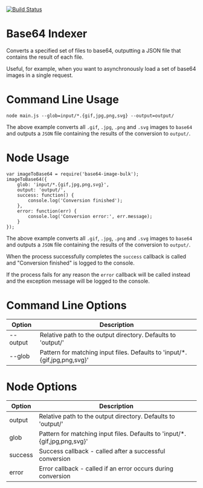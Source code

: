 [![Build Status](https://travis-ci.org/Degree53/base64-indexer.svg?branch=master)](https://travis-ci.org/Degree53/base64-indexer)

# Base64 Indexer

Converts a specified set of files to base64, outputting a JSON file that contains the result of each file.

Useful, for example, when you want to asynchronously load a set of base64 images in a single request.

# Command Line Usage

    node main.js --glob=input/*.{gif,jpg,png,svg} --output=output/

The above example converts all `.gif`, `.jpg`, `.png` and `.svg` images to `base64` and outputs a `JSON` file containing the results of the conversion to `output/`.

# Node Usage

    var imageToBase64 = require('base64-image-bulk');
    imageToBase64({
	    glob: 'input/*.{gif,jpg,png,svg}',
	    output: 'output/',
	    success: function() {
	        console.log('Conversion finished');
	    },
	    error: function(err) {
	        console.log('Conversion error:', err.message);
	    }
    });

The above example converts all `.gif`, `.jpg`, `.png` and `.svg` images to `base64` and outputs a `JSON` file containing the results of the conversion to `output/`.

When the process successfully completes the `success` callback is called and "Conversion finished" is logged to the console.

If the process fails for any reason the `error` callback will be called instead and the exception message will be logged to the console.

# Command Line Options

| Option   | Description |
|----------|-------------|
| --output | Relative path to the output directory.  Defaults to 'output/' |
| --glob   | Pattern for matching input files.  Defaults to 'input/*.{gif,jpg,png,svg}' |

# Node Options

| Option  | Description |
|---------|-------------|
| output  | Relative path to the output directory.  Defaults to 'output/' |
| glob    | Pattern for matching input files.  Defaults to 'input/*.{gif,jpg,png,svg}' |
| success | Success callback - called after a successful conversion |
| error   | Error callback - called if an error occurs during conversion
